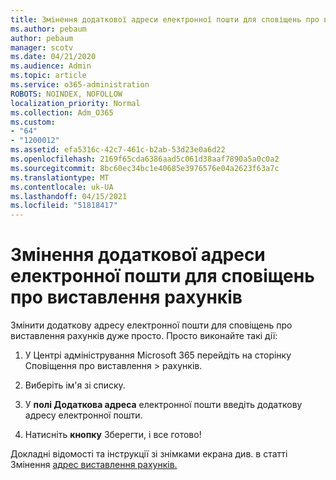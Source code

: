 ```yaml
---
title: Змінення додаткової адреси електронної пошти для сповіщень про виставлення рахунків
ms.author: pebaum
author: pebaum
manager: scotv
ms.date: 04/21/2020
ms.audience: Admin
ms.topic: article
ms.service: o365-administration
ROBOTS: NOINDEX, NOFOLLOW
localization_priority: Normal
ms.collection: Adm_O365
ms.custom:
- "64"
- "1200012"
ms.assetid: efa5316c-42c7-461c-b2ab-53d23e0a6d22
ms.openlocfilehash: 2169f65cda6386aad5c061d38aaf7890a5a0c0a2
ms.sourcegitcommit: 8bc60ec34bc1e40685e3976576e04a2623f63a7c
ms.translationtype: MT
ms.contentlocale: uk-UA
ms.lasthandoff: 04/15/2021
ms.locfileid: "51818417"
---
```

# <a name="change-the-alternate-email-address-for-billing-notification"></a>Змінення додаткової адреси електронної пошти для сповіщень про виставлення рахунків

Змінити додаткову адресу електронної пошти для сповіщень про виставлення рахунків дуже просто. Просто виконайте такі дії:
  
1. У Центрі адміністрування Microsoft 365  перейдіть на сторінку Сповіщення про виставлення \> [](https://go.microsoft.com/fwlink/p/?linkid=853212) рахунків.  

2. Виберіть ім'я зі списку.

3. У **полі Додаткова адреса** електронної пошти введіть додаткову адресу електронної пошти.

4. Натисніть **кнопку** Зберегти, і все готово!

Докладні відомості та інструкції зі знімками екрана див. в статті Змінення [адрес виставлення рахунків.](https://docs.microsoft.com/microsoft-365/commerce/billing-and-payments/change-your-billing-addresses)
  